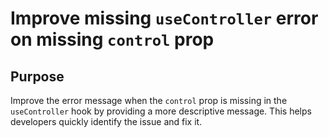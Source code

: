 # Improve missing `useController` error on missing `control` prop

## Purpose

Improve the error message when the `control` prop is missing in the `useController` hook by providing a more descriptive message. This helps developers quickly identify the issue and fix it.

